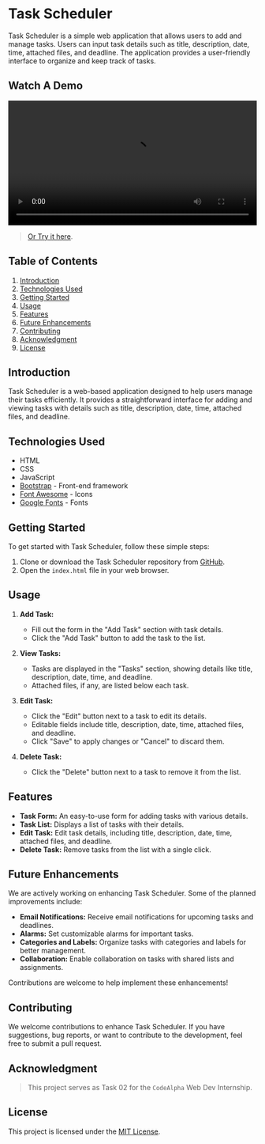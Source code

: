 # Task Scheduler

Task Scheduler is a simple web application that allows users to add and manage tasks. Users can input task details such as title, description, date, time, attached files, and deadline. The application provides a user-friendly interface to organize and keep track of tasks.

## Watch A Demo

<div align="center">
  <video width="100%" src="#">
</div>

> [Or Try it here](https://farahat612.github.io/codealpha_taks/Task%2002%20-%20Task%20Scheduler/index.html).

## Table of Contents

1. [Introduction](#introduction)
2. [Technologies Used](#technologies-used)
3. [Getting Started](#getting-started)
4. [Usage](#usage)
5. [Features](#features)
6. [Future Enhancements](#future-enhancements)
7. [Contributing](#contributing)
8. [Acknowledgment](#acknowledgment)
9. [License](#license)

## Introduction

Task Scheduler is a web-based application designed to help users manage their tasks efficiently. It provides a straightforward interface for adding and viewing tasks with details such as title, description, date, time, attached files, and deadline.

## Technologies Used

- HTML
- CSS
- JavaScript
- [Bootstrap](https://getbootstrap.com/) - Front-end framework
- [Font Awesome](https://fontawesome.com/) - Icons
- [Google Fonts](https://fonts.google.com/) - Fonts

## Getting Started

To get started with Task Scheduler, follow these simple steps:

1. Clone or download the Task Scheduler repository from [GitHub](#).
2. Open the `index.html` file in your web browser.

## Usage

1. **Add Task:**

   - Fill out the form in the "Add Task" section with task details.
   - Click the "Add Task" button to add the task to the list.

2. **View Tasks:**

   - Tasks are displayed in the "Tasks" section, showing details like title, description, date, time, and deadline.
   - Attached files, if any, are listed below each task.

3. **Edit Task:**

   - Click the "Edit" button next to a task to edit its details.
   - Editable fields include title, description, date, time, attached files, and deadline.
   - Click "Save" to apply changes or "Cancel" to discard them.

4. **Delete Task:**
   - Click the "Delete" button next to a task to remove it from the list.

## Features

- **Task Form:** An easy-to-use form for adding tasks with various details.
- **Task List:** Displays a list of tasks with their details.
- **Edit Task:** Edit task details, including title, description, date, time, attached files, and deadline.
- **Delete Task:** Remove tasks from the list with a single click.

## Future Enhancements

We are actively working on enhancing Task Scheduler. Some of the planned improvements include:

- **Email Notifications:** Receive email notifications for upcoming tasks and deadlines.
- **Alarms:** Set customizable alarms for important tasks.
- **Categories and Labels:** Organize tasks with categories and labels for better management.
- **Collaboration:** Enable collaboration on tasks with shared lists and assignments.

Contributions are welcome to help implement these enhancements!

## Contributing

We welcome contributions to enhance Task Scheduler. If you have suggestions, bug reports, or want to contribute to the development, feel free to submit a pull request.

## Acknowledgment

> This project serves as Task 02 for the `CodeAlpha` Web Dev Internship.

## License

This project is licensed under the [MIT License](../LICENSE).
